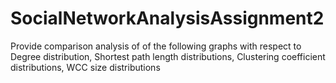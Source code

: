 # SocialNetworkAnalysisAssignment2
Provide comparison analysis of of the following graphs with respect to Degree distribution, Shortest path length distributions, Clustering coefficient distributions, WCC size distributions

